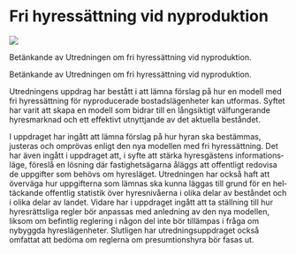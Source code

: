 # Fri hyressättning vid nyproduktion

![](/contentassets/b3ba35810883477b818aaaa3ead4a544/sou-2021-50-omslag-fram.jpg?width=150&quality=85)

Betänkande av Utred­ningen om fri hyres­sättning vid nyproduktion.

Betänkande av Utred­ningen om fri hyres­sättning vid nyproduktion.

Utredningens uppdrag har bestått i att lämna förslag på hur en modell med fri hyres­sättning för nyprodu­cerade bostads­lägen­heter kan utformas. Syftet har varit att skapa en modell som bidrar till en lång­siktigt väl­funge­rande hyres­marknad och ett effektivt utnytt­jande av det aktuella beståndet.

I uppdraget har ingått att lämna förslag på hur hyran ska bestämmas, justeras och omprövas enligt den nya modellen med fri hyres­sättning. Det har även ingått i uppdraget att, i syfte att stärka hyres­gästens informations­läge, föreslå en lösning där fastig­hets­ägarna åläggs att offentligt redo­visa de upp­gifter som behövs om hyres­läget. Utred­ningen har också haft att över­väga hur upp­gifterna som lämnas ska kunna läggas till grund för en hel­täckande offentlig stati­stik över hyres­nivåerna i olika delar av beståndet och i olika delar av landet. Vidare har i upp­draget ingått att ta ställ­ning till hur hyres­rätts­liga regler bör anpassas med anled­ning av den nya modellen, liksom om befintlig regle­ring i någon del inte bör tilläm­pas i fråga om nybyggda hyres­lägen­heter. Slutligen har utred­nings­upp­draget också omfattat att bedöma om reglerna om presum­tions­hyra bör fasas ut.
